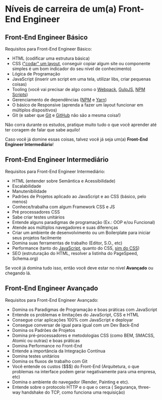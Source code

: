 # Níveis de carreira de um(a) Front-End Engineer

## Front-End Engineer Básico

Requisitos para Front-End Engineer Básico:

* HTML (codificar uma estrutura básica)
* CSS (["codar" um layout](http://pt-br.learnlayout.com/), conseguir copiar algum site ou componente simples é um bom indicador do seu nível de conhecimento)
* Lógica de Programação
* JavaScript (inserir um script em uma tela, utilizar libs, criar pequenas coisas)
* Tooling (você vai precisar de algo como o [Webpack](https://webpack.github.io/), [GulpJS](http://gulpjs.com/), [NPM Scripts](https://docs.npmjs.com/misc/scripts))
* Gerenciamento de dependências ([NPM](https://npmjs.org/) e [Yarn](https://yarnpkg.com/pt-BR/))
* O básico de Responsive (aprenda a fazer um layout funcionar em múltiplos dispositivos)
* Git (e saber que [Git](https://git-scm.com/) e [GitHub](http://github.com/) não são a mesma coisa!)

Não corra durante os estudos, pratique muito tudo o que você aprender até ter coragem de falar que sabe aquilo!

Caso você já domine essas coisas, talvez você já seja um(a) **Front-End Engineer Intermediário**!

## Front-End Engineer Intermediário

Requisitos para Front-End Engineer Intermediário:

* HTML (entender sobre Semântica e Acessibilidade)
* Escalabilidade
* Manutenibilidade
* Padrões de Projetos aplicado ao JavaScript e ao CSS (básico, pelo menos)
* Conhece/trabalha com algum Framework CSS e JS
* Pré processadores CSS
* Sabe criar testes unitários
* Entende alguns paradigmas de programação (Ex.: OOP e/ou Funcional)
* Atende aos múltiplos navegadores e suas diferenças
* Criar um ambiente de desenvolvimento ou um Boilerplate para iniciar seus projetos facilmente
* Domina suas ferramentas de trabalho (Editor, S.O., etc)
* Performance (tanto do [JavaScript](https://www.smashingmagazine.com/2012/11/writing-fast-memory-efficient-javascript/), quanto do CSS, [sim do CSS](https://developer.mozilla.org/en-US/docs/Web/Guide/CSS/Writing_efficient_CSS))
* SEO (estruturação do HTML, resolver a listinha do PageSpeed, Schema.org)

Se você já domina tudo isso, então você deve estar no nível **Avançado** ou chegando lá.

## Front-End Engineer Avançado

Requisitos para Front-End Engineer Avançado:

* Domina os Paradigmas de Programação e boas práticas com JavaScript
* Entende os problemas e limitações do JavaScript, CSS e HTML
* Consegue criar aplicações 100% com JavaScript e deployar
* Consegue conversar de igual para igual com um Dev Back-End
* Domina os Padrões de Projetos
* Domina pré-processadores e metodologias CSS (como BEM, SMACSS, Atomic ou outras) e boas práticas
* Domina Performance no Front-End
* Entende a importância da Integração Contínua
* Domina testes unitários
* Domina os fluxos de trabalho com Git
* Você entende os custos ($$$) do Front-End (Arquitetura, o que problemas na interface podem gerar negativamente para uma empresa, etc)
* Domina o ambiente do navegador (Render, Painting e etc).
* Entende sobre o protocolo HTTP e o que o cerca ( Segurança, three-way handshake do TCP, como funciona uma requisição)
